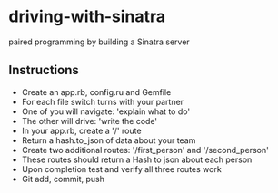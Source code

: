 # driving-with-sinatra
paired programming by building a Sinatra server

## Instructions

- Create an app.rb, config.ru and Gemfile
- For each file switch turns with your partner
- One of you will navigate: 'explain what to do'
- The other will drive: 'write the code'
- In your app.rb, create a '/' route
- Return a hash.to_json of data about your team
- Create two additional routes: '/first_person' and '/second_person'
- These routes should return a Hash to json about each person
- Upon completion test and verify all three routes work
- Git add, commit, push
